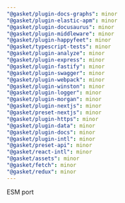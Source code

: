 ```yaml
---
"@gasket/plugin-docs-graphs": minor
"@gasket/plugin-elastic-apm": minor
"@gasket/plugin-docusaurus": minor
"@gasket/plugin-middleware": minor
"@gasket/plugin-happyfeet": minor
"@gasket/typescript-tests": minor
"@gasket/plugin-analyze": minor
"@gasket/plugin-express": minor
"@gasket/plugin-fastify": minor
"@gasket/plugin-swagger": minor
"@gasket/plugin-webpack": minor
"@gasket/plugin-winston": minor
"@gasket/plugin-logger": minor
"@gasket/plugin-morgan": minor
"@gasket/plugin-nextjs": minor
"@gasket/preset-nextjs": minor
"@gasket/plugin-https": minor
"@gasket/plugin-data": minor
"@gasket/plugin-docs": minor
"@gasket/plugin-intl": minor
"@gasket/preset-api": minor
"@gasket/react-intl": minor
"@gasket/assets": minor
"@gasket/fetch": minor
"@gasket/redux": minor
---
```


ESM port
